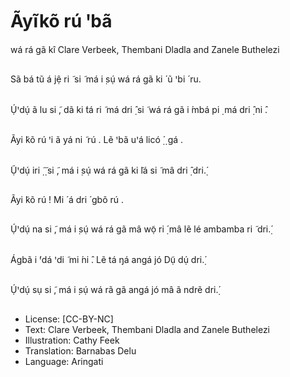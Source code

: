 # Ãyĩkõ rú ꞌbã
wá rá gã kî
Clare Verbeek, Thembani
Dladla and Zanele
Buthelezi

##
Sã bá tũ á jệ ri ̃ si ̃ má i ̣sụ́
wá rá gã ki ́ ũ ꞌbi ́ ru.


##
Ụ́ꞌdụ́ ã lu si ̃, dã ki ́tá ri ̃
má dri ̣̂ si ̃ wá rá gã i ́mbá pi ̣
má dri ̣̂ ni ̂.


##
Ãyi ̃kõ rú ꞌi ã yá ni ̃ rú . Lẽ
ꞌbã uꞌá licó
̣́ ̣ gá .


##
Ụ̃ꞌdụ́ iri
̣̃ ̣̃ si ̃, má i ̣sụ́
wá rá gã ki ̃lá si ̃ mâ dri ̣̂ dri.̣́


##
Ãyi ̃kõ rú ! Mi ́ á dri ́ gbõ rú .


##
Ụ́ꞌdụ́ na si ̃, má i ̣sụ́
wá rá gã mâ wọ̃ ri ̣́ mâ lẽ lé
ambamba ri ̃ dri.̣́


##
Ágbã i ́ꞌdá ꞌdi ̃ mi ́ni ̂.
Lẽ tá ŋá angá jó
Dụ̃ dụ́ dri.̣́


##
Ụ́ꞌdụ́ sụ si ̃, má i ̣sụ́
wá rã gã angá jó mâ
ã ndrẽ dri.̣́


##
* License: [CC-BY-NC]
* Text: Clare Verbeek, Thembani Dladla and Zanele
Buthelezi
* Illustration: Cathy Feek
* Translation: Barnabas Delu
* Language: Aringati

